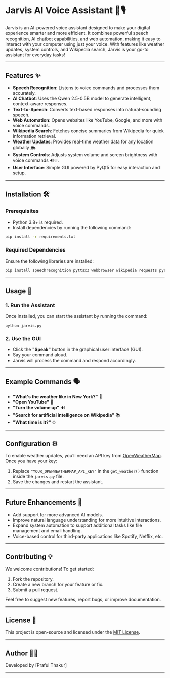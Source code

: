 # Jarvis AI Voice Assistant 🤖🎙️

Jarvis is an AI-powered voice assistant designed to make your digital experience smarter and more efficient. It combines powerful speech recognition, AI chatbot capabilities, and web automation, making it easy to interact with your computer using just your voice. With features like weather updates, system controls, and Wikipedia search, Jarvis is your go-to assistant for everyday tasks!

---

## Features ✨

- **Speech Recognition**: Listens to voice commands and processes them accurately.
- **AI Chatbot**: Uses the Qwen 2.5-0.5B model to generate intelligent, context-aware responses.
- **Text-to-Speech**: Converts text-based responses into natural-sounding speech.
- **Web Automation**: Opens websites like YouTube, Google, and more with voice commands.
- **Wikipedia Search**: Fetches concise summaries from Wikipedia for quick information retrieval.
- **Weather Updates**: Provides real-time weather data for any location globally 🌦️.
- **System Controls**: Adjusts system volume and screen brightness with voice commands 🔊💡.
- **User Interface**: Simple GUI powered by PyQt5 for easy interaction and setup.

---

## Installation 🛠️

### Prerequisites

- Python 3.8+ is required. 
- Install dependencies by running the following command:

```bash
pip install -r requirements.txt
```

### Required Dependencies

Ensure the following libraries are installed:

```bash
pip install speechrecognition pyttsx3 webbrowser wikipedia requests pyautogui screen-brightness-control pycaw torch transformers PyQt5
```

---

## Usage 🚀

### 1. Run the Assistant

Once installed, you can start the assistant by running the command:

```bash
python jarvis.py
```

### 2. Use the GUI

- Click the **"Speak"** button in the graphical user interface (GUI).
- Say your command aloud.
- Jarvis will process the command and respond accordingly.

---

## Example Commands 🗣️

- **"What's the weather like in New York?"** 🌆
- **"Open YouTube"** 🎥
- **"Turn the volume up"** 🔊
- **"Search for artificial intelligence on Wikipedia"** 📚
- **"What time is it?"** ⏰

---

## Configuration ⚙️

To enable weather updates, you’ll need an API key from [OpenWeatherMap](https://openweathermap.org/). Once you have your key:

1. Replace `"YOUR_OPENWEATHERMAP_API_KEY"` in the `get_weather()` function inside the `jarvis.py` file.
2. Save the changes and restart the assistant.

---

## Future Enhancements 🔮

- Add support for more advanced AI models.
- Improve natural language understanding for more intuitive interactions.
- Expand system automation to support additional tasks like file management and email handling.
- Voice-based control for third-party applications like Spotify, Netflix, etc.

---

## Contributing 💡

We welcome contributions! To get started:
1. Fork the repository.
2. Create a new branch for your feature or fix.
3. Submit a pull request.

Feel free to suggest new features, report bugs, or improve documentation.

---

## License 📜

This project is open-source and licensed under the [MIT License](LICENSE).

---

## Author 👨‍💻

Developed by [Praful Thakur]

---
